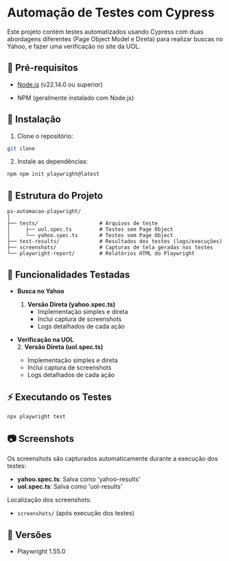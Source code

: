 # Automação de Testes com Cypress

Este projeto contém testes automatizados usando Cypress com duas abordagens diferentes (Page Object Model e Direta) para realizar buscas no Yahoo, e fazer uma verificação no site da UOL.

## 🔧 Pré-requisitos

- [Node.js](https://nodejs.org/) (v22.14.0 ou superior)

- NPM (geralmente instalado com Node.js)

## 🚀 Instalação

1. Clone o repositório:
```bash
git clone 
```

2. Instale as dependências:
```bash
npm npm init playwright@latest
```

## 📁 Estrutura do Projeto

```
ps-automacao-playwright/
│
├── tests/                    # Arquivos de teste
│     ├── uol.spec.ts         # Testes sem Page Object
│     └── yahoo.spec.ts       # Testes sem Page Object
├── test-results/             # Resultados dos testes (logs/execuções)
├── screenshots/              # Capturas de tela geradas nos testes
└── playwright-report/        # Relatórios HTML do Playwright

```

## 🎯 Funcionalidades Testadas

- **Busca no Yahoo**
  1. **Versão Direta (yahoo.spec.ts)**
     - Implementação simples e direta
     - Inclui captura de screenshots
     - Logs detalhados de cada ação

- **Verificação na UOL**  
  2. **Versão Direta (uol.spec.ts)**
     - Implementação simples e direta
     - Inclui captura de screenshots
     - Logs detalhados de cada ação

## ⚡ Executando os Testes

```bash
npx playwright test

```

## 📷 Screenshots

Os screenshots são capturados automaticamente durante a execução dos testes:
- **yahoo.spec.ts**: Salva como 'yahoo-results'
- **uol.spec.ts**: Salva como 'uol-results'

Localização dos screenshots:
- `screenshots/` (após execução dos testes)


## 📌 Versões

- Playwright 1.55.0
